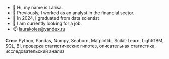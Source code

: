- 👋 Hi, my name is Larisa.
- 🌱 Previously, I worked as an analyst in the financial sector.
- 🌱 In 2024, I graduated from data scientist
- 👀 I am currently looking for a job.
- 📫 laurakoles@yandex.ru

**Стек:**
Python, Pandas, Numpy, Seaborn, Matplotlib, Scikit-Learn, LightGBM, SQL, BI, проверка статистических гипотез, описательная статистика, исследовательский анализ


